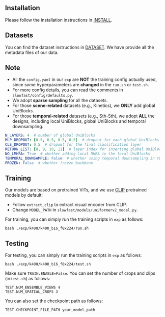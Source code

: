 ## Installation

Please follow the installation instructions in [INSTALL](INSTALL.md).

## Datasets

You can find the dataset instructions in [DATASET](DATASET.md). We have provide all the metadata files of our data.


## Note
- All the `config.yaml` in our `exp` are **NOT** the training config actually used, since some hyperparameters are **changed** in the `run.sh` or `test.sh`.
- For more config details, you can read the comments in `slowfast/config/defaults.py`.
- We adopt **sparse sampling** for all the datasets.
- For those **scene-related** datasets (e.g., Kinetics), we **ONLY** add global UniBlocks.
- For those **temporal-related** datasets (e.g., Sth-Sth), we adopt **ALL** the designs, including local UniBlocks, global UniBlocks and temporal downsampling.
```yaml
N_LAYERS: 4  # number of global UniBlocks
MLP_DROPOUT: [0.5, 0.5, 0.5, 0.5]  # dropout for each global UniBlocks
CLS_DROPOUT: 0.5  # dropout for the final classification layer
RETURN_LIST: [8, 9, 10, 11]  # layer index for inserting global UniBlocks
NO_LMHRA: True  # whether adding local MHRA in the local UniBlocks
TEMPORAL_DOWNSAMPLE: False  # whether using temporal downsampling in the patch embedding
FROZEN: False  # whether freeze backbone
```


## Training

Our models are based on pretrained ViTs, and we use [CLIP](https://github.com/openai/CLIP) pretrained models by default:
- Follow `extract_clip` to extract visual encoder from CLIP.
- Change `MODEL_PATH` in `slowfast/models/uniformerv2_model.py`.

For training, you can simply run the training scripts in `exp` as follows:
```shell
bash ./exp/k400/k400_b16_f8x224/run.sh
```


## Testing
For testing, you can simply run the training scripts in `exp` as follows:

```shell
bash ./exp/k400/k400_b16_f8x224/test.sh
```

Make sure `TRAIN.ENABLE=False`. You can set the number of crops and clips (in`test.sh`) as follows:


   ```shell
   TEST.NUM_ENSEMBLE_VIEWS 4
   TEST.NUM_SPATIAL_CROPS 3
   ```

You can also set the checkpoint path as follows:

```shell
TEST.CHECKPOINT_FILE_PATH your_model_path
```